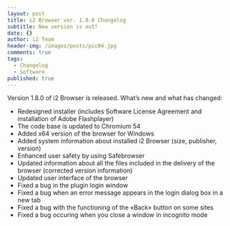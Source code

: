 ```yaml
---
layout: post
title: i2 Browser ver. 1.8.0 Changelog
subtitle: New version is out!
date: {}
author: i2 Team
header-img: /images/posts/pic04.jpg
comments: true
tags:
  - Changelog
  - Software
published: true
---
```

Version 1.8.0 of i2 Browser is released. What’s new and what has changed:
- Redesigned installer (includes Software License Agreement and installation of Adobe Flashplayer)
- The code base is updated to Chromium 54
- Added x64 version of the browser for Windows
- Added system information about installed i2 Browser (size, publisher, version)
- Enhanced user safety by using Safebrowser
- Updated information about all the files included in the delivery of the browser (corrected version information)
- Updated user interface of the browser
- Fixed a bug in the plugin login window
- Fixed a bug when an error message appears in the login dialog box in a new tab
- Fixed a bug with the functioning of the «Back» button on some sites
- Fixed a bug occuring when you close a window in incognito mode

